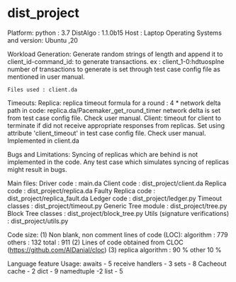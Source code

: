 dist\_project
=============

Platform: python : 3.7 DistAlgo : 1.1.0b15 Host : Laptop Operating
Systems and version: Ubuntu ,20

Workload Generation: Generate random strings of length and append it to
client\_id-command\_id: to generate transactions. ex :
client\_1-0:hdtuosplne number of transactions to generate is set through
test case config file as mentioned in user manual.

    Files used : client.da

Timeouts: Replica: replica timeout formula for a round : 4 \* network
delta path in code: replica.da/Pacemaker\_get\_round\_timer network
delta is set from test case config file. Check user manual. Client:
timeout for client to terminate if did not receive appropriate responses
from replicas. Set using attribute 'client\_timeout' in test case config
file. Check user manual. Implemented in client.da

Bugs and Limitations: Syncing of replicas which are behind is not
implemented in the code. Any test case which simulates syncing of
replicas might result in bugs.

Main files: Driver code : main.da Client code : dist\_project/client.da
Replica code : dist\_project/replica.da Faulty Replica code :
dist\_project/replica\_fault.da Ledger code : dist\_project/ledger.py
Timeout classes : dist\_project/timeout.py Generic Tree module :
dist\_project/tree.py Block Tree classes : dist\_project/block\_tree.py
Utils (signature verifications) : dist\_project/utils.py

Code size: (1) Non blank, non comment lines of code (LOC): algorithm :
779 others : 132 total : 911 (2) Lines of code obtained from CLOC
(https://github.com/AIDanial/cloc) (3) replica algorithm : 90 % other 10
%

Language feature Usage: awaits - 5 receive handlers - 3 sets - 8
Cacheout cache - 2 dict - 9 namedtuple -2 list - 5
